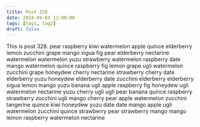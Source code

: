 ```yaml
---
title: Post 328
date: 2024-09-01 12:00:00
tags: [tag1, tag2]
draft: false
---
```

This is post 328.
pear
raspberry
kiwi
watermelon
apple
quince
elderberry
lemon
zucchini
grape
mango
xigua
fig
pear
elderberry
nectarine
watermelon
watermelon
yuzu
strawberry
watermelon
raspberry
date
mango
watermelon
quince
raspberry
fig
lemon
grape
ugli
watermelon
zucchini
grape
honeydew
cherry
nectarine
strawberry
cherry
date
elderberry
yuzu
honeydew
elderberry
date
zucchini
elderberry
elderberry
xigua
lemon
mango
yuzu
banana
ugli
apple
raspberry
fig
honeydew
ugli
watermelon
nectarine
yuzu
cherry
ugli
ugli
pear
banana
quince
raspberry
strawberry
zucchini
ugli
mango
cherry
pear
apple
watermelon
zucchini
tangerine
quince
kiwi
honeydew
yuzu
date
date
mango
apple
ugli
watermelon
zucchini
quince
strawberry
pear
strawberry
mango
mango
lemon
raspberry
watermelon
nectarine
